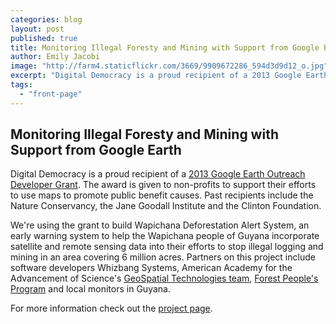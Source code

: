 ```yaml
---
categories: blog
layout: post
published: true
title: Monitoring Illegal Foresty and Mining with Support from Google Earth
author: Emily Jacobi
image: "http://farm4.staticflickr.com/3669/9909672286_594d3d9d12_o.jpg"
excerpt: "Digital Democracy is a proud recipient of a 2013 Google Earth Outreach Developer Grant. The award is given to non-profits to support their efforts to use maps to promote public benefit causes. We're using the grant to build Wapichana Deforestation Alert System, an early warning system ..."
tags: 
  - "front-page"
---
```


## Monitoring Illegal Foresty and Mining with Support from Google Earth

Digital Democracy is a proud recipient of a [2013 Google Earth Outreach Developer Grant](http://www.google.com/earth/outreach/grants/developer/index.html). The award is given to non-profits to support their efforts to use maps to promote public benefit causes. Past recipients include the Nature Conservancy, the Jane Goodall Institute and the Clinton Foundation.

We're using the grant to build Wapichana Deforestation Alert System, an early warning system to help the Wapichana people of Guyana incorporate satellite and remote sensing data into their efforts to stop illegal logging and mining in an area covering 6 million acres. Partners on this project include software developers Whizbang Systems, American Academy for the Advancement of Science's [GeoSpatial Technologies team](shr.aaas.org/geotech/flaring.shtml), [Forest People's Program](http://www.forestpeoples.org/) and local monitors in Guyana.

For more information check out the [project page](http://www.digital-democracy.org/ourwork/guyana/).